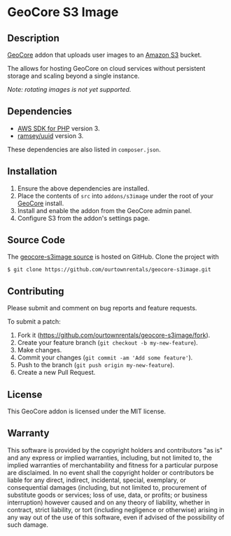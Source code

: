 # GeoCore S3 Image

## Description

[GeoCore] addon that uploads user images to an [Amazon S3] bucket.

The allows for hosting GeoCore on cloud services without persistent storage
and scaling beyond a single instance.

_Note: rotating images is not yet supported._

[Amazon S3]: https://aws.amazon.com/s3/
[GeoCore]: https://geodesicsolutions.com/geocore-software.html

## Dependencies

- [AWS SDK for PHP] version 3.
- [ramsey/uuid] version 3.

These dependencies are also listed in `composer.json`.

[AWS SDK for PHP]: https://aws.amazon.com/sdk-for-php/
[ramsey/uuid]: https://github.com/ramsey/uuid

## Installation

1. Ensure the above dependencies are installed.
2. Place the contents of `src` into `addons/s3image`
   under the root of your [GeoCore] install.
3. Install and enable the addon from the GeoCore admin panel.
4. Configure S3 from the addon's settings page.

## Source Code

The [geocore-s3image source] is hosted on GitHub.
Clone the project with

```
$ git clone https://github.com/ourtownrentals/geocore-s3image.git
```

[geocore-s3image source]: https://github.com/ourtownrentals/geocore-s3image

## Contributing

Please submit and comment on bug reports and feature requests.

To submit a patch:

1. Fork it (https://github.com/ourtownrentals/geocore-s3image/fork).
2. Create your feature branch (`git checkout -b my-new-feature`).
3. Make changes.
4. Commit your changes (`git commit -am 'Add some feature'`).
5. Push to the branch (`git push origin my-new-feature`).
6. Create a new Pull Request.

## License

This GeoCore addon is licensed under the MIT license.

## Warranty

This software is provided by the copyright holders and contributors "as is" and
any express or implied warranties, including, but not limited to, the implied
warranties of merchantability and fitness for a particular purpose are
disclaimed. In no event shall the copyright holder or contributors be liable for
any direct, indirect, incidental, special, exemplary, or consequential damages
(including, but not limited to, procurement of substitute goods or services;
loss of use, data, or profits; or business interruption) however caused and on
any theory of liability, whether in contract, strict liability, or tort
(including negligence or otherwise) arising in any way out of the use of this
software, even if advised of the possibility of such damage.
